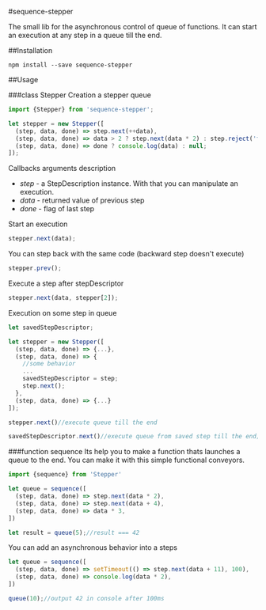 #sequence-stepper

The small lib for the asynchronous control of queue of functions. It can start an execution at any step in a queue till the end.

##Installation

```console
npm install --save sequence-stepper
```

##Usage

###class Stepper
Creation a stepper queue
```js
import {Stepper} from 'sequence-stepper';

let stepper = new Stepper([
  (step, data, done) => step.next(++data),
  (step, data, done) => data > 2 ? step.next(data * 2) : step.reject('fail'),
  (step, data, done) => done ? console.log(data) : null;
]);
```

Callbacks arguments description
 - _step_ - a StepDescription instance. With that you can manipulate an execution.
 - _data_ - returned value of previous step
 - _done_ - flag of last step

Start an execution
```js
stepper.next(data);
```

You can step back with the same code (backward step doesn't execute)
```js
stepper.prev();
```

Execute a step after stepDescriptor
```js
stepper.next(data, stepper[2]);
```

Execution on some step in queue
```js
let savedStepDescriptor;

let stepper = new Stepper([
  (step, data, done) => {...},
  (step, data, done) => {
    //some behavior
    ...
    savedStepDescriptor = step;
    step.next();
  },
  (step, data, done) => {...}
]);

stepper.next()//execute queue till the end

savedStepDescriptor.next()//execute queue from saved step till the end;
```

###function sequence
Its help you to make a function thats launches a queue to the end. You can make it with this simple functional conveyors.
```js
import {sequence} from 'Stepper'

let queue = sequence([
  (step, data, done) => step.next(data * 2),
  (step, data, done) => step.next(data + 4),
  (step, data, done) => data * 3,
])

let result = queue(5);//result === 42
```

You can add an asynchronous behavior into a steps
```js
let queue = sequence([
  (step, data, done) => setTimeout(() => step.next(data + 11), 100),
  (step, data, done) => console.log(data * 2),
])

queue(10);//output 42 in console after 100ms
```
